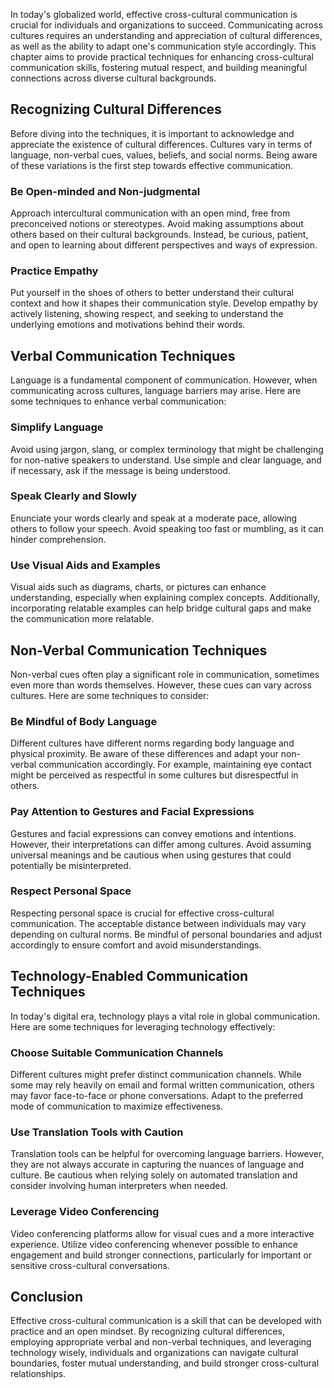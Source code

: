
In today's globalized world, effective cross-cultural communication is crucial for individuals and organizations to succeed. Communicating across cultures requires an understanding and appreciation of cultural differences, as well as the ability to adapt one's communication style accordingly. This chapter aims to provide practical techniques for enhancing cross-cultural communication skills, fostering mutual respect, and building meaningful connections across diverse cultural backgrounds.

## Recognizing Cultural Differences

Before diving into the techniques, it is important to acknowledge and appreciate the existence of cultural differences. Cultures vary in terms of language, non-verbal cues, values, beliefs, and social norms. Being aware of these variations is the first step towards effective communication.

### Be Open-minded and Non-judgmental

Approach intercultural communication with an open mind, free from preconceived notions or stereotypes. Avoid making assumptions about others based on their cultural backgrounds. Instead, be curious, patient, and open to learning about different perspectives and ways of expression.

### Practice Empathy

Put yourself in the shoes of others to better understand their cultural context and how it shapes their communication style. Develop empathy by actively listening, showing respect, and seeking to understand the underlying emotions and motivations behind their words.

## Verbal Communication Techniques

Language is a fundamental component of communication. However, when communicating across cultures, language barriers may arise. Here are some techniques to enhance verbal communication:

### Simplify Language

Avoid using jargon, slang, or complex terminology that might be challenging for non-native speakers to understand. Use simple and clear language, and if necessary, ask if the message is being understood.

### Speak Clearly and Slowly

Enunciate your words clearly and speak at a moderate pace, allowing others to follow your speech. Avoid speaking too fast or mumbling, as it can hinder comprehension.

### Use Visual Aids and Examples

Visual aids such as diagrams, charts, or pictures can enhance understanding, especially when explaining complex concepts. Additionally, incorporating relatable examples can help bridge cultural gaps and make the communication more relatable.

## Non-Verbal Communication Techniques

Non-verbal cues often play a significant role in communication, sometimes even more than words themselves. However, these cues can vary across cultures. Here are some techniques to consider:

### Be Mindful of Body Language

Different cultures have different norms regarding body language and physical proximity. Be aware of these differences and adapt your non-verbal communication accordingly. For example, maintaining eye contact might be perceived as respectful in some cultures but disrespectful in others.

### Pay Attention to Gestures and Facial Expressions

Gestures and facial expressions can convey emotions and intentions. However, their interpretations can differ among cultures. Avoid assuming universal meanings and be cautious when using gestures that could potentially be misinterpreted.

### Respect Personal Space

Respecting personal space is crucial for effective cross-cultural communication. The acceptable distance between individuals may vary depending on cultural norms. Be mindful of personal boundaries and adjust accordingly to ensure comfort and avoid misunderstandings.

## Technology-Enabled Communication Techniques

In today's digital era, technology plays a vital role in global communication. Here are some techniques for leveraging technology effectively:

### Choose Suitable Communication Channels

Different cultures might prefer distinct communication channels. While some may rely heavily on email and formal written communication, others may favor face-to-face or phone conversations. Adapt to the preferred mode of communication to maximize effectiveness.

### Use Translation Tools with Caution

Translation tools can be helpful for overcoming language barriers. However, they are not always accurate in capturing the nuances of language and culture. Be cautious when relying solely on automated translation and consider involving human interpreters when needed.

### Leverage Video Conferencing

Video conferencing platforms allow for visual cues and a more interactive experience. Utilize video conferencing whenever possible to enhance engagement and build stronger connections, particularly for important or sensitive cross-cultural conversations.

## Conclusion

Effective cross-cultural communication is a skill that can be developed with practice and an open mindset. By recognizing cultural differences, employing appropriate verbal and non-verbal techniques, and leveraging technology wisely, individuals and organizations can navigate cultural boundaries, foster mutual understanding, and build stronger cross-cultural relationships.
